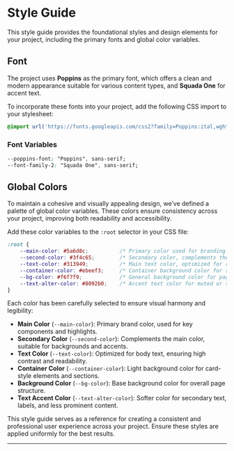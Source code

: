 # Style Guide

This style guide provides the foundational styles and design elements for your project, including the primary fonts and global color variables.

## Font

The project uses **Poppins** as the primary font, which offers a clean and modern appearance suitable for various content types, and **Squada One** for accent text.

To incorporate these fonts into your project, add the following CSS import to your stylesheet:

```css
@import url('https://fonts.googleapis.com/css2?family=Poppins:ital,wght@0,100;0,200;0,300;0,400;0,500;0,600;0,700;0,800;0,900;1,100;1,200;1,300;1,400;1,500;1,600;1,700;1,800;1,900&family=Squada+One&display=swap');
```

### Font Variables

```css
--poppins-font: "Poppins", sans-serif;
--font-family-2: "Squada One", sans-serif;
```

## Global Colors

To maintain a cohesive and visually appealing design, we’ve defined a palette of global color variables. These colors ensure consistency across your project, improving both readability and accessibility.

Add these color variables to the `:root` selector in your CSS file:

```css
:root {
    --main-color: #5a6d8c;          /* Primary color used for branding and main UI elements */
    --second-color: #3f4c65;        /* Secondary color, complements the primary color */
    --text-color: #313949;          /* Main text color, optimized for readability */
    --container-color: #ebeef3;     /* Container background color for sections and cards */
    --bg-color: #f6f7f9;            /* General background color for pages */
    --text-alter-color: #8092b0;    /* Accent text color for muted or secondary information */
}
```

Each color has been carefully selected to ensure visual harmony and legibility:

- **Main Color** (`--main-color`): Primary brand color, used for key components and highlights.
- **Secondary Color** (`--second-color`): Complements the main color, suitable for backgrounds and accents.
- **Text Color** (`--text-color`): Optimized for body text, ensuring high contrast and readability.
- **Container Color** (`--container-color`): Light background color for card-style elements and sections.
- **Background Color** (`--bg-color`): Base background color for overall page structure.
- **Text Accent Color** (`--text-alter-color`): Softer color for secondary text, labels, and less prominent content.

This style guide serves as a reference for creating a consistent and professional user experience across your project. Ensure these styles are applied uniformly for the best results.

---
